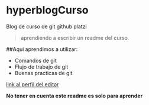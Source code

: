 # hyperblogCurso
Blog de curso de git github platzi
>aprendiendo a escribir un readme 
del curso.

##Aqui aprendimos a utilizar:
- Comandos de git
- Flujo de trabajo de git
- Buenas practicas de git

[link al perfil del editor](https://github.com/brian1062)

**No tener en cuenta este readme es solo para aprender**
